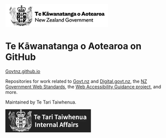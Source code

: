 <a href="https://www.govt.nz"><img src="common/img/nzgovt-logo-black-trans.png" alt="New Zealand Government logo" width="321" height="72"></a>

<h1><span lang="mi">Te Kāwanatanga o Aotearoa</span> on GitHub</h1>

[Govtnz.github.io](https://govtnz.github.io/)

Repositories for work related to [Govt.nz](https://www.govt.nz) and [Digital.govt.nz](https://www.digital.govt.nz/), the [NZ Government Web Standards](https://govtnz.github.io/web-standards/), the [Web Accessibility Guidance project](https://govtnz.github.io/web-a11y-guidance), and more.

Maintained by <span lang="mi">Te Tari Taiwhenua</span>.

<a href="https://www.dia.govt.nz"><img src="common/img/dia-logo-white-black.png" alt="Department of Internal Affairs logo" width="267" height="72"></a>

